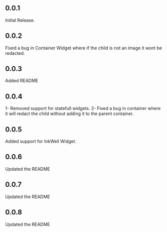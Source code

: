 ## 0.0.1

Initial Release.

## 0.0.2
Fixed a bug in Container Widget where if the child is not an image it wont be redacted.

## 0.0.3
Added README

## 0.0.4
1- Removed support for statefull widgets.
2- Fixed a bug in container where it will redact the child without adding it to the parent container.

## 0.0.5
Added support for InkWell Widget.

## 0.0.6
Updated the README

## 0.0.7
Updated the README

## 0.0.8
Updated the README
